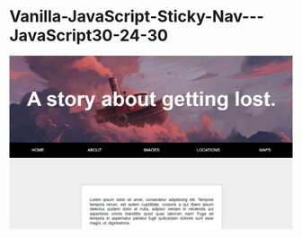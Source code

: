 # Vanilla-JavaScript-Sticky-Nav---JavaScript30-24-30
![Preview](https://github.com/vitaliken/Vanilla-JavaScript-Sticky-Nav---JavaScript30-24-30/blob/main/preview.png?raw=true)
